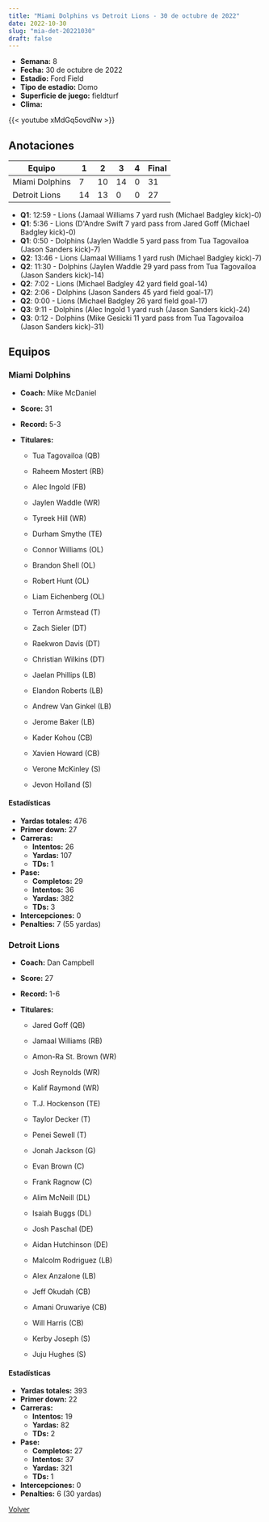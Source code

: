 ```yaml
---
title: "Miami Dolphins vs Detroit Lions - 30 de octubre de 2022"
date: 2022-10-30
slug: "mia-det-20221030"
draft: false
---
```


- **Semana:** 8
- **Fecha:** 30 de octubre de 2022
- **Estadio:** Ford Field
- **Tipo de estadio:** Domo
- **Superficie de juego:** fieldturf
- **Clima:** 


{{< youtube xMdGq5ovdNw >}}


## Anotaciones
| Equipo | 1 | 2 | 3 | 4 | Final |
|--------|---|---|---|---|-------|
| Miami Dolphins  | 7 | 10 | 14 | 0  | 31 |
| Detroit Lions  | 14 | 13 | 0 | 0  | 27 |
- **Q1**: 12:59 - Lions (Jamaal Williams 7 yard rush (Michael Badgley kick)-0)
- **Q1**: 5:36 - Lions (D'Andre Swift 7 yard pass from Jared Goff (Michael Badgley kick)-0)
- **Q1**: 0:50 - Dolphins (Jaylen Waddle 5 yard pass from Tua Tagovailoa (Jason Sanders kick)-7)
- **Q2**: 13:46 - Lions (Jamaal Williams 1 yard rush (Michael Badgley kick)-7)
- **Q2**: 11:30 - Dolphins (Jaylen Waddle 29 yard pass from Tua Tagovailoa (Jason Sanders kick)-14)
- **Q2**: 7:02 - Lions (Michael Badgley 42 yard field goal-14)
- **Q2**: 2:06 - Dolphins (Jason Sanders 45 yard field goal-17)
- **Q2**: 0:00 - Lions (Michael Badgley 26 yard field goal-17)
- **Q3**: 9:11 - Dolphins (Alec Ingold 1 yard rush (Jason Sanders kick)-24)
- **Q3**: 0:12 - Dolphins (Mike Gesicki 11 yard pass from Tua Tagovailoa (Jason Sanders kick)-31)


## Equipos


### Miami Dolphins
* **Coach:** Mike McDaniel
* **Score:** 31
* **Record:** 5-3
* **Titulares:** 

  * Tua Tagovailoa (QB) 

  * Raheem Mostert (RB) 

  * Alec Ingold (FB) 

  * Jaylen Waddle (WR) 

  * Tyreek Hill (WR) 

  * Durham Smythe (TE) 

  * Connor Williams (OL) 

  * Brandon Shell (OL) 

  * Robert Hunt (OL) 

  * Liam Eichenberg (OL) 

  * Terron Armstead (T) 

  * Zach Sieler (DT) 

  * Raekwon Davis (DT) 

  * Christian Wilkins (DT) 

  * Jaelan Phillips (LB) 

  * Elandon Roberts (LB) 

  * Andrew Van Ginkel (LB) 

  * Jerome Baker (LB) 

  * Kader Kohou (CB) 

  * Xavien Howard (CB) 

  * Verone McKinley (S) 

  * Jevon Holland (S) 

#### Estadísticas
* **Yardas totales:** 476
* **Primer down:** 27
* **Carreras:**
  * **Intentos:** 26
  * **Yardas:** 107
  * **TDs:** 1
* **Pase:**
  * **Completos:** 29
  * **Intentos:** 36
  * **Yardas:** 382
  * **TDs:** 3
* **Intercepciones:** 0
* **Penalties:** 7 (55 yardas)

### Detroit Lions
* **Coach:** Dan Campbell
* **Score:** 27
* **Record:** 1-6
* **Titulares:** 

  * Jared Goff (QB) 

  * Jamaal Williams (RB) 

  * Amon-Ra St. Brown (WR) 

  * Josh Reynolds (WR) 

  * Kalif Raymond (WR) 

  * T.J. Hockenson (TE) 

  * Taylor Decker (T) 

  * Penei Sewell (T) 

  * Jonah Jackson (G) 

  * Evan Brown (C) 

  * Frank Ragnow (C) 

  * Alim McNeill (DL) 

  * Isaiah Buggs (DL) 

  * Josh Paschal (DE) 

  * Aidan Hutchinson (DE) 

  * Malcolm Rodriguez (LB) 

  * Alex Anzalone (LB) 

  * Jeff Okudah (CB) 

  * Amani Oruwariye (CB) 

  * Will Harris (CB) 

  * Kerby Joseph (S) 

  * Juju Hughes (S) 

#### Estadísticas
* **Yardas totales:** 393
* **Primer down:** 22
* **Carreras:**
  * **Intentos:** 19
  * **Yardas:** 82
  * **TDs:** 2
* **Pase:**
  * **Completos:** 27
  * **Intentos:** 37
  * **Yardas:** 321
  * **TDs:** 1
* **Intercepciones:** 0
* **Penalties:** 6 (30 yardas)


[Volver](/historia/2022)
